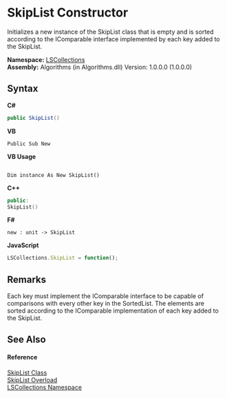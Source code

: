 # SkipList Constructor 
 

Initializes a new instance of the SkipList class that is empty and is sorted according to the IComparable interface implemented by each key added to the SkipList.

**Namespace:**&nbsp;<a href="74772e97-7817-3c3c-69d7-7adc29f9a1cd">LSCollections</a><br />**Assembly:**&nbsp;Algorithms (in Algorithms.dll) Version: 1.0.0.0 (1.0.0.0)

## Syntax

**C#**<br />
``` C#
public SkipList()
```

**VB**<br />
``` VB
Public Sub New
```

**VB Usage**<br />
``` VB Usage

Dim instance As New SkipList()
```

**C++**<br />
``` C++
public:
SkipList()
```

**F#**<br />
``` F#
new : unit -> SkipList
```

**JavaScript**<br />
``` JavaScript
LSCollections.SkipList = function();
```


## Remarks
Each key must implement the IComparable interface to be capable of comparisons with every other key in the SortedList. The elements are sorted according to the IComparable implementation of each key added to the SkipList.

## See Also


#### Reference
<a href="71779526-fbe7-b15e-7782-10d57337282b">SkipList Class</a><br /><a href="d9f661c6-5e22-c33d-40d9-b3451b6e9f7a">SkipList Overload</a><br /><a href="74772e97-7817-3c3c-69d7-7adc29f9a1cd">LSCollections Namespace</a><br />